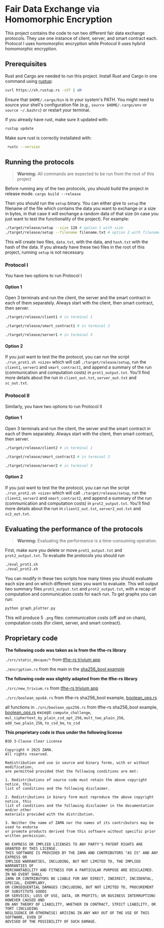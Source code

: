 # Fair Data Exchange via Homomorphic Encryption 

This project contains the code to run two different fair data exchange protocols. 
They use one instance of client, server, and smart contract each. Protocol I uses homomorphic encryption while Protocol II uses hybrid homomorphic encryption.

## Prerequisites 
Rust and Cargo are needed to run this project.
Install Rust and Cargo in one command using [rustup](https://rustup.rs/):
```bash
curl https://sh.rustup.rs -sSf | sh
```
Ensure that `$HOME/.cargo/bin` is in your system's PATH. You might need to source your shell's configuration file (e.g., `source $HOME/.cargo/env` or `source ~/.bashrc`) or restart your terminal.

If you already have rust, make sure it updated with: 
```bash
rustup update
```

Make sure rust is correctly installated with: 
```bash
 rustc --version
```

## Running the protocols 
 > **Warning:** All commands are expected to be run from the root of this project

Before running any of the two protocols, you should build the project in release mode. 
`cargo build --release`

Then you should run the `setup` binary. You can either give to `setup` the filename of the file which contains the data you want to exchange or a size in bytes, in that case it will exchange a random data of that size (in case you just want to test the functionality of the project). For example:
```bash 
./target/release/setup --size 128 # option 1 with size
./target/release/setup --filename filename.txt # option 2 with filename
```


This will create two files, `data.txt`, with the data, and `hash.txt` with the hash of the data. If you already have these two files in the root of this project, running `setup` is not necessary.

### Protocol I 

You have two options to run Protocol I 
#### Option 1 
Open 3 terminals and run the client, the server and the smart contract in each of them separately. Always start with the client, then smart contract, then server. 
```bash
./target/release/client1 # in terminal 1 
```
```bash
./target/release/smart_contract1 # in terminal 2
```
```bash
./target/release/server1 # in terminal 3 
```

#### Option 2 
If you just want to test the the protocol, you can run the script `./run_prot1.sh <size>` which will call `./target/release/setup`, run the `client1`, `server1` and `smart_contract1`, and append a summary of the run (communication and computation costs) in `prot1_output.txt`. You'll find more details about the run in `client_out.txt`, `server_out.txt` and `sc_out.txt`. 

### Protocol II 

Similarly, you have two options to run Protocol II 
#### Option 1 
Open 3 terminals and run the client, the server and the smart contract in each of them separately. Always start with the client, then smart contract, then server. 
```bash
./target/release/client2 # in terminal 1 
```
```bash
./target/release/smart_contract2 # in terminal 2
```
```bash
./target/release/server2 # in terminal 3 
```

#### Option 2 
If you just want to test the the protocol, you can run the script `./run_prot2.sh <size>` which will call `./target/release/setup`, run the `client2`, `server2` and `smart_contract2`, and append a summary of the run (communication and computation costs) in `prot2_output.txt`. You'll find more details about the run in `client2_out.txt`, `server2_out.txt` and `sc2_out.txt`. 


## Evaluating the performance of the protocols 
 > **Warning:** Evaluating the performance is a time-consuming operation.


First, make sure you delete or move `prot1_output.txt` and `prot2_output.txt`. 
To evaluate the protocols you should run
```bash
./eval_prot1.sh
./eval_prot2.sh
```
You can modify in these two scripts how many times you should evaluate each size and on which different sizes you want to evaluate. 
This will output two summary files `prot1_output.txt` and `prot2_output.txt`, with a recap of computation and communication costs for each run. 
To get graphs you can run: 
```python
python graph_plotter.py
```
This will produce 5 `.png` files: communication costs (off and on chain), computation costs (for client, server, and smart contract). 

## Proprietary code 
**The following code was taken as is from the tfhe-rs library**

`./src/static_decque/*` from  [tfhe-rs trivium app](https://github.com/zama-ai/tfhe-rs/tree/main/apps/trivium/src/static_deque)

`./encryption.rs` from the main in the [sha256_bool example](https://github.com/zama-ai/tfhe-rs/blob/main/tfhe/examples/sha256_bool/main.rs)

**The following code was slightly adapted from the tfhe-rs library** 

`./src/new_trivium.rs` from  [tfhe-rs trivium app](https://github.com/zama-ai/tfhe-rs/blob/main/apps/trivium/src/trivium/trivium_bool.rs)

`./src/boolean_ops64.rs` from tfhe-rs sha256_bool example, [boolean_ops.rs](https://github.com/zama-ai/tfhe-rs/blob/main/tfhe/examples/sha256_bool/boolean_ops.rs)

all functions in `./src/boolean_ops256.rs` from tfhe-rs sha256_bool example, [boolean_ops.rs](https://github.com/zama-ai/tfhe-rs/blob/main/tfhe/examples/sha256_bool/boolean_ops.rs) except: 
`compute_challenge`, `mul_ciphertext_by_plain_csd_opt_256`, `mult_two_plain_256`, `add_two_plain_256`, `to_csd_be`, `to_csd`

**This proprietary code is thus under the following license**
```
BSD 3-Clause Clear License

Copyright © 2025 ZAMA.
All rights reserved.

Redistribution and use in source and binary forms, with or without modification,
are permitted provided that the following conditions are met:

1. Redistributions of source code must retain the above copyright notice, this
list of conditions and the following disclaimer.

2. Redistributions in binary form must reproduce the above copyright notice, this
list of conditions and the following disclaimer in the documentation and/or other
materials provided with the distribution.

3. Neither the name of ZAMA nor the names of its contributors may be used to endorse
or promote products derived from this software without specific prior written permission.

NO EXPRESS OR IMPLIED LICENSES TO ANY PARTY'S PATENT RIGHTS ARE GRANTED BY THIS LICENSE.
THIS SOFTWARE IS PROVIDED BY THE ZAMA AND CONTRIBUTORS "AS IS" AND ANY EXPRESS OR
IMPLIED WARRANTIES, INCLUDING, BUT NOT LIMITED TO, THE IMPLIED WARRANTIES OF
MERCHANTABILITY AND FITNESS FOR A PARTICULAR PURPOSE ARE DISCLAIMED. IN NO EVENT SHALL
ZAMA OR CONTRIBUTORS BE LIABLE FOR ANY DIRECT, INDIRECT, INCIDENTAL, SPECIAL, EXEMPLARY,
OR CONSEQUENTIAL DAMAGES (INCLUDING, BUT NOT LIMITED TO, PROCUREMENT OF SUBSTITUTE GOODS
OR SERVICES; LOSS OF USE, DATA, OR PROFITS; OR BUSINESS INTERRUPTION) HOWEVER CAUSED AND
ON ANY THEORY OF LIABILITY, WHETHER IN CONTRACT, STRICT LIABILITY, OR TORT (INCLUDING
NEGLIGENCE OR OTHERWISE) ARISING IN ANY WAY OUT OF THE USE OF THIS SOFTWARE, EVEN IF
ADVISED OF THE POSSIBILITY OF SUCH DAMAGE.
```
